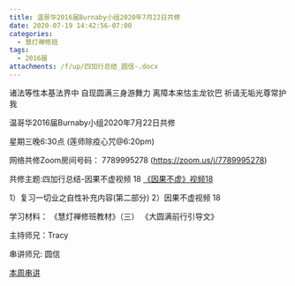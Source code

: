 ```yaml
---
title: 温哥华2016届Burnaby小组2020年7月22日共修
date: 2020-07-19 14:42:56-07:00
categories:
  - 慧灯禅修班
tags:
  - 2016届
attachments: /f/up/四加行总结_圆信-.docx
---
```

诸法等性本基法界中 自现圆满三身游舞力 离障本来怙主龙钦巴 祈请无垢光尊常护我

温哥华2016届Burnaby小组2020年7月22日共修 

星期三晚6:30点 (莲师除疫心咒@6:20pm)

网络共修Zoom房间号码： 7789995278 (<https://zoom.us/j/7789995278>)

共修主题:四加行总结-因果不虚视频 18
[《因果不虚》视频18](https://www.youtube.com/watch?v=2rGXfYh_Svg) 

1）复习一切业之自性补充内容(第二部分)
2）因果不虚视频 18


学习材料：
《慧灯禅修班教材》（三）
《大圆满前行引导文》



主持师兄：Tracy

串讲师兄: 圆信

[本周串讲](https://hdvblob.blob.core.windows.net/hdv/f/up/四加行总结_圆信-.docx)